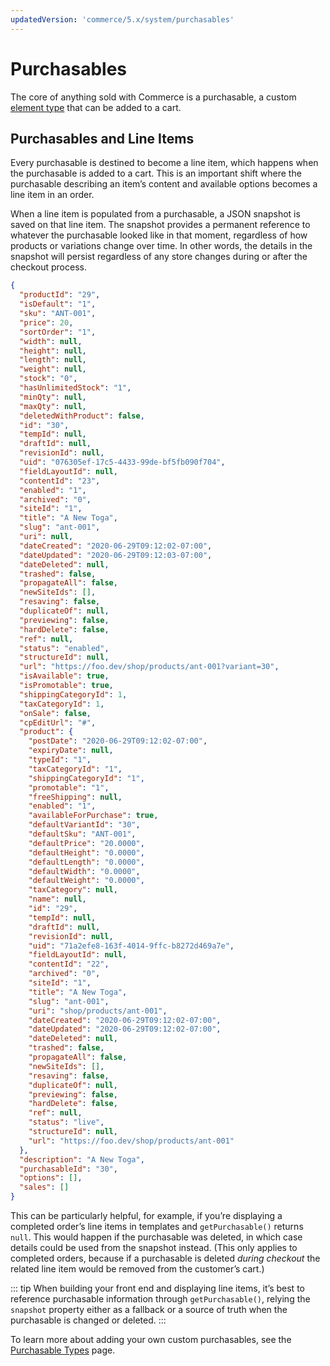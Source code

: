 ```yaml
---
updatedVersion: 'commerce/5.x/system/purchasables'
---
```


# Purchasables

The core of anything sold with Commerce is a purchasable, a custom [element type](/4.x/extend/element-types.md) that can be added to a cart.

## Purchasables and Line Items

Every purchasable is destined to become a line item, which happens when the purchasable is added to a cart. This is an important shift where the purchasable describing an item’s content and available options becomes a line item in an order.

When a line item is populated from a purchasable, a JSON snapshot is saved on that line item. The snapshot provides a permanent reference to whatever the purchasable looked like in that moment, regardless of how products or variations change over time. In other words, the details in the snapshot will persist regardless of any store changes during or after the checkout process.

<toggle-tip title="Example Snapshot">

```json
{
  "productId": "29",
  "isDefault": "1",
  "sku": "ANT-001",
  "price": 20,
  "sortOrder": "1",
  "width": null,
  "height": null,
  "length": null,
  "weight": null,
  "stock": "0",
  "hasUnlimitedStock": "1",
  "minQty": null,
  "maxQty": null,
  "deletedWithProduct": false,
  "id": "30",
  "tempId": null,
  "draftId": null,
  "revisionId": null,
  "uid": "076305ef-17c5-4433-99de-bf5fb090f704",
  "fieldLayoutId": null,
  "contentId": "23",
  "enabled": "1",
  "archived": "0",
  "siteId": "1",
  "title": "A New Toga",
  "slug": "ant-001",
  "uri": null,
  "dateCreated": "2020-06-29T09:12:02-07:00",
  "dateUpdated": "2020-06-29T09:12:03-07:00",
  "dateDeleted": null,
  "trashed": false,
  "propagateAll": false,
  "newSiteIds": [],
  "resaving": false,
  "duplicateOf": null,
  "previewing": false,
  "hardDelete": false,
  "ref": null,
  "status": "enabled",
  "structureId": null,
  "url": "https://foo.dev/shop/products/ant-001?variant=30",
  "isAvailable": true,
  "isPromotable": true,
  "shippingCategoryId": 1,
  "taxCategoryId": 1,
  "onSale": false,
  "cpEditUrl": "#",
  "product": {
    "postDate": "2020-06-29T09:12:02-07:00",
    "expiryDate": null,
    "typeId": "1",
    "taxCategoryId": "1",
    "shippingCategoryId": "1",
    "promotable": "1",
    "freeShipping": null,
    "enabled": "1",
    "availableForPurchase": true,
    "defaultVariantId": "30",
    "defaultSku": "ANT-001",
    "defaultPrice": "20.0000",
    "defaultHeight": "0.0000",
    "defaultLength": "0.0000",
    "defaultWidth": "0.0000",
    "defaultWeight": "0.0000",
    "taxCategory": null,
    "name": null,
    "id": "29",
    "tempId": null,
    "draftId": null,
    "revisionId": null,
    "uid": "71a2efe8-163f-4014-9ffc-b8272d469a7e",
    "fieldLayoutId": null,
    "contentId": "22",
    "archived": "0",
    "siteId": "1",
    "title": "A New Toga",
    "slug": "ant-001",
    "uri": "shop/products/ant-001",
    "dateCreated": "2020-06-29T09:12:02-07:00",
    "dateUpdated": "2020-06-29T09:12:02-07:00",
    "dateDeleted": null,
    "trashed": false,
    "propagateAll": false,
    "newSiteIds": [],
    "resaving": false,
    "duplicateOf": null,
    "previewing": false,
    "hardDelete": false,
    "ref": null,
    "status": "live",
    "structureId": null,
    "url": "https://foo.dev/shop/products/ant-001"
  },
  "description": "A New Toga",
  "purchasableId": "30",
  "options": [],
  "sales": []
}
```

</toggle-tip>

This can be particularly helpful, for example, if you’re displaying a completed order’s line items in templates and `getPurchasable()` returns `null`. This would happen if the purchasable was deleted, in which case details could be used from the snapshot instead. (This only applies to completed orders, because if a purchasable is deleted _during checkout_ the related line item would be removed from the customer’s cart.)

::: tip
When building your front end and displaying line items, it’s best to reference purchasable information through `getPurchasable()`, relying the `snapshot` property either as a fallback or a source of truth when the purchasable is changed or deleted.
:::

To learn more about adding your own custom purchasables, see the [Purchasable Types](extend/purchasable-types.md) page.
